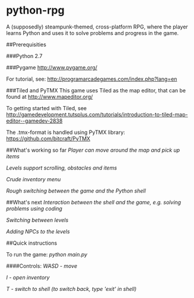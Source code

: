 python-rpg
==========

A (supposedly) steampunk-themed, cross-platform RPG, where the player learns Python and uses it to solve problems and  progress in the game.

##Prerequisities

###Python 2.7

###Pygame
http://www.pygame.org/

For tutorial, see: http://programarcadegames.com/index.php?lang=en

###Tiled and PyTMX
This game uses Tiled as the map editor, that can be found at http://www.mapeditor.org/

To getting started with Tiled, see http://gamedevelopment.tutsplus.com/tutorials/introduction-to-tiled-map-editor--gamedev-2838

The .tmx-format is handled using PyTMX library: https://github.com/bitcraft/PyTMX

##What's working so far
*Player can move around the map and pick up items*

*Levels support scrolling, obstacles and items*

*Crude inventory menu*

*Rough switching between the game and the Python shell*

##What's next
*Interaction between the shell and the game, e.g. solving problems using coding*

*Switching between levels*

*Adding NPCs to the levels*

##Quick instructions

To run the game:
  *python main.py*

####Controls:
  *WASD - move*
  
  *I - open inventory*
  
  *T - switch to shell (to switch back, type 'exit' in shell)*
